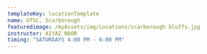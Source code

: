 ```yaml
---
templateKey: locationTemplate
name: UTSC, Scarborough
featuredimage: /myAssets/img/Locations/scarborough bluffs.jpg
instructor: AIYAZ NOOR
timing: "SATURDAYS 4:00 PM - 6:00 PM"
---
```

